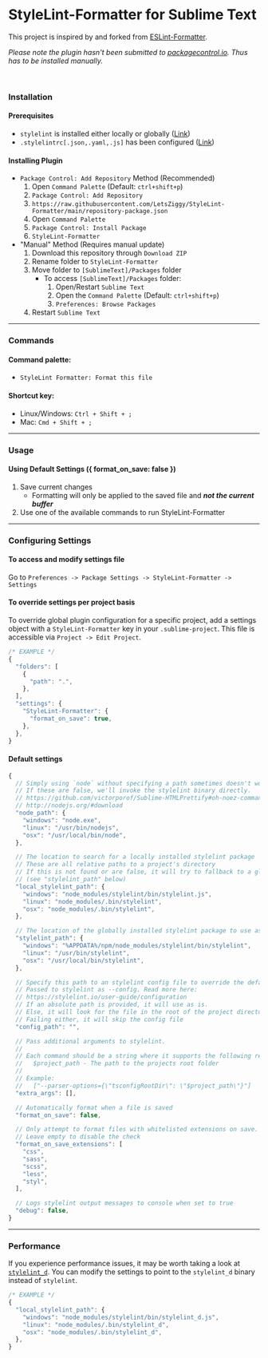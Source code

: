 # StyleLint-Formatter for Sublime Text

This project is inspired by and forked from [ESLint-Formatter](https://github.com/TheSavior/ESLint-Formatter).

*Please note the plugin hasn't been submitted to [packagecontrol.io](https://packagecontrol.io/). Thus has to be installed manually.*

<br>

### Installation

#### Prerequisites

- `stylelint` is installed either locally or globally ([Link](https://www.npmjs.com/package/stylelint))
- `.stylelintrc[.json,.yaml,.js]` has been configured ([Link](https://stylelint.io/user-guide/configuration))

#### Installing Plugin

- `Package Control: Add Repository` Method (Recommended)
    1. Open `Command Palette` (Default: `ctrl+shift+p`)
    2. ``Package Control: Add Repository``
    3. `https://raw.githubusercontent.com/LetsZiggy/StyleLint-Formatter/main/repository-package.json`
    4. Open `Command Palette`
    5. `Package Control: Install Package`
    6. `StyleLint-Formatter`
- "Manual" Method (Requires manual update)
    1. Download this repository through `Download ZIP`
    2. Rename folder to `StyleLint-Formatter`
    3. Move folder to `[SublimeText]/Packages` folder
        - To access `[SublimeText]/Packages` folder:
            1. Open/Restart `Sublime Text`
            2. Open the `Command Palette` (Default: `ctrl+shift+p`)
            3. `Preferences: Browse Packages`
    4. Restart `Sublime Text`

---

### Commands

#### Command palette:

- `StyleLint Formatter: Format this file`

#### Shortcut key:

* Linux/Windows: `Ctrl + Shift + ;`
* Mac: `Cmd + Shift + ;`

---

### Usage

#### Using Default Settings ({ format_on_save: false })

1. Save current changes
    - Formatting will only be applied to the saved file and _**not the current buffer**_
2. Use one of the available commands to run StyleLint-Formatter

---

### Configuring Settings

#### To access and modify settings file

Go to `Preferences -> Package Settings -> StyleLint-Formatter -> Settings`

#### To override settings per project basis

To override global plugin configuration for a specific project, add a settings object with a `StyleLint-Formatter` key in your `.sublime-project`. This file is accessible via `Project -> Edit Project`.

```javascript
/* EXAMPLE */
{
  "folders": [
    {
      "path": ".",
    },
  ],
  "settings": {
    "StyleLint-Formatter": {
      "format_on_save": true,
    },
  },
}
```

#### Default settings

```javascript
{
  // Simply using `node` without specifying a path sometimes doesn't work :(
  // If these are false, we'll invoke the stylelint binary directly.
  // https://github.com/victorporof/Sublime-HTMLPrettify#oh-noez-command-not-found
  // http://nodejs.org/#download
  "node_path": {
    "windows": "node.exe",
    "linux": "/usr/bin/nodejs",
    "osx": "/usr/local/bin/node",
  },

  // The location to search for a locally installed stylelint package
  // These are all relative paths to a project's directory
  // If this is not found or are false, it will try to fallback to a global package
  // (see "stylelint_path" below)
  "local_stylelint_path": {
    "windows": "node_modules/stylelint/bin/stylelint.js",
    "linux": "node_modules/.bin/stylelint",
    "osx": "node_modules/.bin/stylelint",
  },

  // The location of the globally installed stylelint package to use as a fallback
  "stylelint_path": {
    "windows": "%APPDATA%/npm/node_modules/stylelint/bin/stylelint",
    "linux": "/usr/bin/stylelint",
    "osx": "/usr/local/bin/stylelint",
  },

  // Specify this path to an stylelint config file to override the default behavior
  // Passed to stylelint as --config. Read more here:
  // https://stylelint.io/user-guide/configuration
  // If an absolute path is provided, it will use as is.
  // Else, it will look for the file in the root of the project directory.
  // Failing either, it will skip the config file
  "config_path": "",

  // Pass additional arguments to stylelint.
  //
  // Each command should be a string where it supports the following replacements:
  //   $project_path - The path to the projects root folder
  //
  // Example:
  //   ["--parser-options={\"tsconfigRootDir\": \"$project_path\"}"]
  "extra_args": [],

  // Automatically format when a file is saved
  "format_on_save": false,

  // Only attempt to format files with whitelisted extensions on save.
  // Leave empty to disable the check
  "format_on_save_extensions": [
    "css",
    "sass",
    "scss",
    "less",
    "styl",
  ],

  // Logs stylelint output messages to console when set to true
  "debug": false,
}
```

---

### Performance

If you experience performance issues, it may be worth taking a look at [`stylelint_d`](https://www.npmjs.com/package/stylelint_d). You can modify the settings to point to the `stylelint_d` binary instead of `stylelint`.

```javascript
/* EXAMPLE */
{
  "local_stylelint_path": {
    "windows": "node_modules/stylelint/bin/stylelint_d.js",
    "linux": "node_modules/.bin/stylelint_d",
    "osx": "node_modules/.bin/stylelint_d",
  },
}
```
